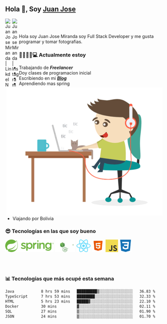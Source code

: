 ## Hola 👋, Soy [Juan Jose](http://juanjoses.me)

<a href="https://www.linkedin.com/in/juanjosemirandam/">
  <img align="left" alt="Juan Jose Miranda | LinkdeIN" width="22px" src="https://cdn.jsdelivr.net/npm/simple-icons@v3/icons/linkedin.svg" />
</a>

<a href="https://www.instagram.com/juan.jose.miranda/">
  <img align="left" alt="Juan Jose Miranda | Instagram" width="22px" src="https://cdn.jsdelivr.net/npm/simple-icons@v3/icons/instagram.svg" />
</a>

<br /> <br />

Hola soy Juan Jose Miranda soy Full Stack Developer y me gusta programar y tomar fotografias.

<img align="right" alt="GIF" src="./images/gif-juanjose.gif" width="500" max-height="320" />

### 👨‍💻🕵‍♀💻 Actualmente estoy

- Trabajando de ***Freelancer***
- Doy clases de programacion inicial
- Escribiendo en mi ***[Blog](http://juanjoses.me)***
- Aprendiendo mas spring
- Viajando por Bolivia 

### 😎 Tecnologías en las que soy bueno

<code><img alt="Spring" height="40px" src="./images/spring-icon.svg"/></code>
<code><img alt="NodeJS" height="40px" src="./images/nodejs-icon.svg" /></code>
<code><img alt="ReactJS" height="40px" src="./images/react-icon.svg" /></code>
<code><img alt="HTML5" height="40px" src="./images/html-icon.png" /></code>
<code><img alt="JavaScript" height="40px" src="./images/js-icon.png"  /></code>
<code><img alt="CSS3" height="40px" src="./images/css-icon.png" /></code>

<br/><br/>

### 📊 Tecnologías que más ocupé esta semana

<!--START_SECTION:waka-->

```text
Java            8 hrs 59 mins   █████████▒░░░░░░░░░░░░░░░   36.83 %
TypeScript      7 hrs 53 mins   ████████░░░░░░░░░░░░░░░░░   32.33 %
HTML            5 hrs 23 mins   █████▓░░░░░░░░░░░░░░░░░░░   22.10 %
Docker          30 mins         ▓░░░░░░░░░░░░░░░░░░░░░░░░   02.11 %
SQL             27 mins         ▒░░░░░░░░░░░░░░░░░░░░░░░░   01.90 %
JSON            24 mins         ▒░░░░░░░░░░░░░░░░░░░░░░░░   01.70 %
```

<!--END_SECTION:waka-->

<!-- ### 📌🤓 Últimos artículos en mi blog -->